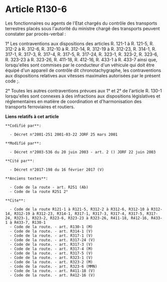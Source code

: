 # Article R130-6

Les fonctionnaires ou agents de l'Etat chargés du contrôle des transports terrestres placés sous l'autorité du ministre
chargé des transports peuvent constater par procès-verbal :

1° Les contraventions aux dispositions des articles R. 121-1 à R. 121-5, R. 312-2 à R. 312-6, R. 312-10 à R. 312-14, R.
312-19 à R. 312-23, R. 314-1, R. 317-1, R. 317-3, R. 317-4, R. 317-5, R. 317-24, R. 323-1, R. 323-2, R. 323-6, R. 323-23 à R.
323-26, R. 411-18, R. 412-16, R. 433-1 à R. 433-7 ainsi que, lorsqu'elles sont commises par le conducteur d'un véhicule qui
doit être équipé d'un appareil de contrôle dit chronotachygraphe, les contraventions aux dispositions relatives aux vitesses
maximales autorisées par le présent code ;.

2° Toutes les autres contraventions prévues aux 1° et 2° de l'article R. 130-1 lorsqu'elles sont connexes à des infractions
aux dispositions législatives et réglementaires en matière de coordination et d'harmonisation des transports ferroviaires et
routiers.

**Liens relatifs à cet article**

	**Codifié par**:

	  - Décret n°2001-251 2001-03-22 JORF 25 mars 2001

	**Modifié par**:

	  - Décret n°2003-536 du 20 juin 2003 - art. 2 () JORF 22 juin 2003

	**Cité par**:

	  - Décret n°2017-198 du 16 février 2017 (V)

	**Anciens textes**:

	  - Code de la route - art. R251 (Ab)
	  - Code de la route R251 2°

	**Cite**:

	  - Code de la route R121-1 à R121-5, R312-2 à R312-6, R312-10 à R312-14, R312-19 à R312-23, R314-1, R317-1, R317-3, R317-4, R317-5, R317-24, R323-1, R323-2, R323-6, R323-23 à R323-26, R411-18, R412-16, R433-1 à R433-7, R130-1
	  - Code de la route. - art. R130-1 (M)
	  - Code de la route. - art. R314-1 (V)
	  - Code de la route. - art. R317-1 (V)
	  - Code de la route. - art. R317-24 (V)
	  - Code de la route. - art. R317-3 (V)
	  - Code de la route. - art. R317-4 (M)
	  - Code de la route. - art. R317-5 (V)
	  - Code de la route. - art. R323-1 (V)
	  - Code de la route. - art. R323-2 (M)
	  - Code de la route. - art. R323-6 (MMN)
	  - Code de la route. - art. R411-18 (V)
	  - Code de la route. - art. R412-16 (V)
